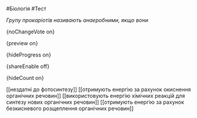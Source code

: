 #Біологія #Тест

*Групу прокаріотів називають анаеробними, якщо вони*

{noChangeVote on}

{preview on}

{hideProgress on}

{shareEnable off}

{hideCount on}

[[нездатні до фотосинтезу]]
[[отримують енергію за рахунок окиснення органічних речовин]]
[[використовують енергію хімічних реакцій для синтезу нових органічних речовин]]
[[отримують енергію за рахунок безкисневого розщеплення органічних речовин]]
